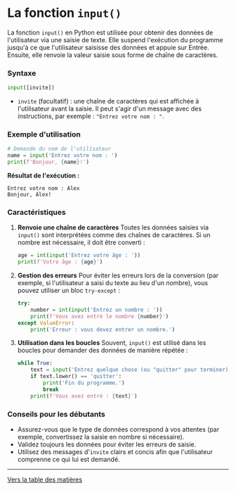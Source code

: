# La fonction `input()`
La fonction `input()` en Python est utilisée pour obtenir des données de l'utilisateur via une saisie de texte. Elle suspend l'exécution du programme jusqu'à ce que l'utilisateur saisisse des données et appuie sur Entrée. Ensuite, elle renvoie la valeur saisie sous forme de chaîne de caractères.

### Syntaxe
```python
input([invite])
```

- `invite` (facultatif) : une chaîne de caractères qui est affichée à l'utilisateur avant la saisie. Il peut s'agir d'un message avec des instructions, par exemple : `"Entrez votre nom : "`.

### Exemple d'utilisation
```python
# Demande du nom de l'utilisateur
name = input('Entrez votre nom : ')
print(f'Bonjour, {name}!')
```

**Résultat de l'exécution :**
```
Entrez votre nom : Alex
Bonjour, Alex!
```

### Caractéristiques
1. **Renvoie une chaîne de caractères**
   Toutes les données saisies via `input()` sont interprétées comme des chaînes de caractères. Si un nombre est nécessaire, il doit être converti :
   ```python
   age = int(input('Entrez votre âge : '))
   print(f'Votre âge : {age}')
   ```

2. **Gestion des erreurs**
   Pour éviter les erreurs lors de la conversion (par exemple, si l'utilisateur a saisi du texte au lieu d'un nombre), vous pouvez utiliser un bloc `try-except` :
   ```python
   try:
       number = int(input('Entrez un nombre : '))
       print(f'Vous avez entré le nombre {number}')
   except ValueError:
       print('Erreur : vous devez entrer un nombre.')
   ```

3. **Utilisation dans les boucles**
   Souvent, `input()` est utilisé dans les boucles pour demander des données de manière répétée :
   ```python
   while True:
       text = input('Entrez quelque chose (ou "quitter" pour terminer) : ')
       if text.lower() == 'quitter':
           print('Fin du programme.')
           break
       print(f'Vous avez entré : {text}')
   ```

### Conseils pour les débutants
- Assurez-vous que le type de données correspond à vos attentes (par exemple, convertissez la saisie en nombre si nécessaire).
- Validez toujours les données pour éviter les erreurs de saisie.
- Utilisez des messages d'`invite` clairs et concis afin que l'utilisateur comprenne ce qui lui est demandé.

---

  [Vers la table des matières](https://github.com/hypo69/101_python_computer_games_ru/blob/master/cheat_sheets#readme)
